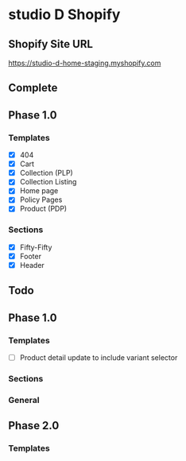 # studio D Shopify

## Shopify Site URL
https://studio-d-home-staging.myshopify.com

## Complete
## Phase 1.0
### Templates
- [x] 404
- [x] Cart
- [x] Collection (PLP)
- [x] Collection Listing
- [x] Home page
- [x] Policy Pages
- [x] Product (PDP)

### Sections
- [x] Fifty-Fifty
- [x] Footer
- [x] Header

## Todo
## Phase 1.0
### Templates
- [ ] Product detail update to include variant selector

### Sections

### General

## Phase 2.0
### Templates
